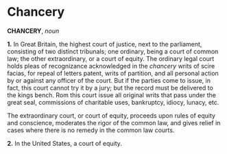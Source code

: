 # Chancery

**CHANCERY**, _noun_

**1.** In Great Britain, the highest court of justice, next to the parliament, consisting of two distinct tribunals; one ordinary, being a court of common law; the other extraordinary, or a court of equity. The ordinary legal court holds pleas of recognizance acknowledged in the _chancery_ writs of scire facias, for repeal of letters patent, writs of partition, and all personal action by or against any officer of the court. But if the parties come to issue, in fact, this court cannot try it by a jury; but the record must be delivered to the kings bench. Rom this court issue all original writs that pass under the great seal, commissions of charitable uses, bankruptcy, idiocy, lunacy, etc.

The extraordinary court, or court of equity, proceeds upon rules of equity and conscience, moderates the rigor of the common law, and gives relief in cases where there is no remedy in the common law courts.

**2.** In the United States, a court of equity.